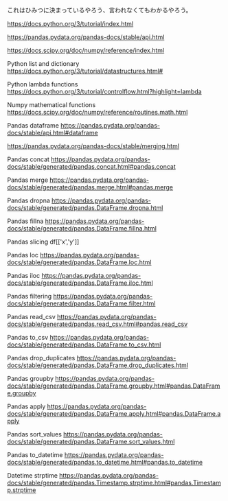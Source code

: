 
これはひみつに決まっているやろう、言われなくてもわかるやろう。

https://docs.python.org/3/tutorial/index.html

https://pandas.pydata.org/pandas-docs/stable/api.html  

https://docs.scipy.org/doc/numpy/reference/index.html

Python list and dictionary
https://docs.python.org/3/tutorial/datastructures.html#

Python lambda functions
https://docs.python.org/3/tutorial/controlflow.html?highlight=lambda

Numpy mathematical functions
https://docs.scipy.org/doc/numpy/reference/routines.math.html

Pandas dataframe
https://pandas.pydata.org/pandas-docs/stable/api.html#dataframe

https://pandas.pydata.org/pandas-docs/stable/merging.html

Pandas concat
https://pandas.pydata.org/pandas-docs/stable/generated/pandas.concat.html#pandas.concat

Pandas merge
https://pandas.pydata.org/pandas-docs/stable/generated/pandas.merge.html#pandas.merge

Pandas dropna
https://pandas.pydata.org/pandas-docs/stable/generated/pandas.DataFrame.dropna.html

Pandas fillna
https://pandas.pydata.org/pandas-docs/stable/generated/pandas.DataFrame.fillna.html

Pandas slicing
df[['x','y']]

Pandas loc
https://pandas.pydata.org/pandas-docs/stable/generated/pandas.DataFrame.loc.html

Pandas iloc 
https://pandas.pydata.org/pandas-docs/stable/generated/pandas.DataFrame.iloc.html

Pandas filtering
https://pandas.pydata.org/pandas-docs/stable/generated/pandas.DataFrame.filter.html

Pandas read_csv
https://pandas.pydata.org/pandas-docs/stable/generated/pandas.read_csv.html#pandas.read_csv

Pandas to_csv
https://pandas.pydata.org/pandas-docs/stable/generated/pandas.DataFrame.to_csv.html

Pandas drop_duplicates
https://pandas.pydata.org/pandas-docs/stable/generated/pandas.DataFrame.drop_duplicates.html

Pandas groupby
https://pandas.pydata.org/pandas-docs/stable/generated/pandas.DataFrame.groupby.html#pandas.DataFrame.groupby

Pandas apply
https://pandas.pydata.org/pandas-docs/stable/generated/pandas.DataFrame.apply.html#pandas.DataFrame.apply

Pandas sort_values
https://pandas.pydata.org/pandas-docs/stable/generated/pandas.DataFrame.sort_values.html

Pandas to_datetime
https://pandas.pydata.org/pandas-docs/stable/generated/pandas.to_datetime.html#pandas.to_datetime

Datetime strptime
https://pandas.pydata.org/pandas-docs/stable/generated/pandas.Timestamp.strptime.html#pandas.Timestamp.strptime
